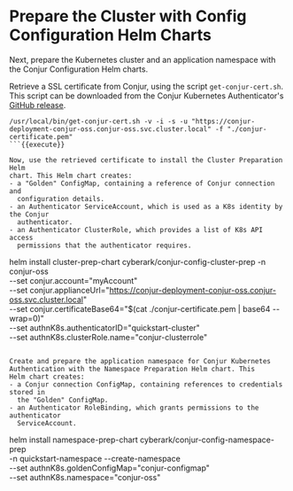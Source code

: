 # Prepare the Cluster with Config Configuration Helm Charts

Next, prepare the Kubernetes cluster and an application namespace with the
Conjur Configuration Helm charts.

Retrieve a SSL certificate from Conjur, using the script `get-conjur-cert.sh`.
This script can be downloaded from the Conjur Kubernetes Authenticator's
[GitHub release](https://github.com/cyberark/conjur-authn-k8s-client/releases/tag/v0.22.0).

```
/usr/local/bin/get-conjur-cert.sh -v -i -s -u "https://conjur-deployment-conjur-oss.conjur-oss.svc.cluster.local" -f "./conjur-certificate.pem"
```{{execute}}

Now, use the retrieved certificate to install the Cluster Preparation Helm
chart. This Helm chart creates:
- a "Golden" ConfigMap, containing a reference of Conjur connection and
  configuration details.
- an Authenticator ServiceAccount, which is used as a K8s identity by the Conjur
  authenticator.
- an Authenticator ClusterRole, which provides a list of K8s API access
  permissions that the authenticator requires.

```
helm install cluster-prep-chart cyberark/conjur-config-cluster-prep -n conjur-oss \
  --set conjur.account="myAccount" \
  --set conjur.applianceUrl="https://conjur-deployment-conjur-oss.conjur-oss.svc.cluster.local" \
  --set conjur.certificateBase64="$(cat ./conjur-certificate.pem | base64 --wrap=0)" \
  --set authnK8s.authenticatorID="quickstart-cluster" \
  --set authnK8s.clusterRole.name="conjur-clusterrole"
```{{execute}}

Create and prepare the application namespace for Conjur Kubernetes
Authentication with the Namespace Preparation Helm chart. This
Helm chart creates:
- a Conjur connection ConfigMap, containing references to credentials stored in
  the "Golden" ConfigMap.
- an Authenticator RoleBinding, which grants permissions to the authenticator
  ServiceAccount.

```
helm install namespace-prep-chart cyberark/conjur-config-namespace-prep \
  -n quickstart-namespace --create-namespace \
  --set authnK8s.goldenConfigMap="conjur-configmap" \
  --set authnK8s.namespace="conjur-oss"
```{{execute}}

